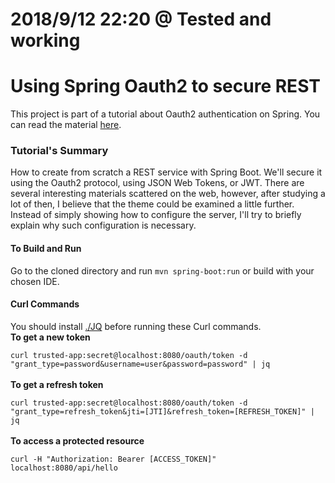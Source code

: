 <h1>2018/9/12 22:20 @ Tested and working </h1>

<h1>Using Spring Oauth2 to secure REST</h1>
This project is part of a tutorial about Oauth2 authentication on Spring.
You can read the material <a href="http://wp.me/p7gH7l-4U">here</a>.

<h3>Tutorial's Summary</h3>
<p>How to create from scratch a REST service with Spring Boot. We'll secure it using the Oauth2 protocol, using JSON Web Tokens, or JWT. There are several interesting materials scattered on the web, however, after studying a lot of then, I believe that the theme could be examined a little further. Instead of simply showing how to configure the server, I'll try to briefly explain why such configuration is necessary.</p>

<h4>To Build and Run</h4>
Go to the cloned directory and run <code>mvn spring-boot:run</code> or build with your chosen IDE.

<h4>Curl Commands</h4>
You should install <a href="https://stedolan.github.io/jq/">./JQ</a> before running these Curl commands.
<div>
<strong>To get a new token</strong> <br/>
<code>
curl trusted-app:secret@localhost:8080/oauth/token -d "grant_type=password&username=user&password=password" | jq
</code>

<br/>
<strong>To get a refresh token</strong><br/>
<code>
curl trusted-app:secret@localhost:8080/oauth/token -d "grant_type=refresh_token&jti=[JTI]&refresh_token=[REFRESH_TOKEN]" | jq
</code>

<br/>
<strong>To access a protected resource</strong><br/>
<code>
curl -H "Authorization: Bearer [ACCESS_TOKEN]" localhost:8080/api/hello
</code>
</div>
